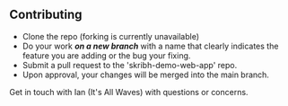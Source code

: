 ## Contributing

- Clone the repo (forking is currently unavailable)
- Do your work ***on a new branch*** with a name that clearly indicates the feature you are adding or the bug your fixing. 
- Submit a pull request to the 'skribh-demo-web-app' repo. 
- Upon approval, your changes will be merged into the main branch.

Get in touch with Ian (It's All Waves) with questions or concerns.